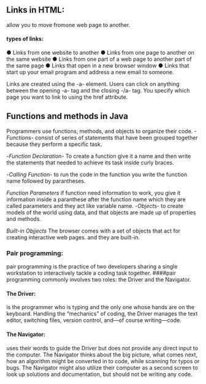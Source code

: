 ## Links in HTML:
 allow you to move fromone web page to another.
#### types of links:
● Links from one website to another
● Links from one page to another on the same website
● Links from one part of a web page to another part of the
same page
● Links that open in a new browser window
● Links that start up your email program and address a new
email to someone.

Links are created using the -a- element. Users can click on anything between the opening -a- tag and the closing -/a- tag. You specify which page you want to link to using the href attribute.



## Functions and methods in Java

Programmers use functions, methods, and objects to organize their code.
-*Functions*- consist of series of statements that have been grouped together because they perform a specific task.

-*Function Declaration*- To create a function give it a name and then write the statements that needed to achieve its task inside curly braces.

-*Calling Function*- to run the code in the function you write the function name followed by parantheses.


*Function Parameters* if function need information to work, you give it information inside a paranthese after the function name which they are called parameters and they act like variable name.
-*Objects*- to create models of the world using data, and that objects are made up of properties and methods. 

*Built-in Objjects* The browser comes with a set of objects that act for creating interactive web pages. and they are built-in. 

### Pair programming:
pair programming is the practice of two developers sharing a single workstation to interactively tackle a coding task together. 
####pair programming commonly involves two roles:
the Driver and the Navigator.
#### The Driver:
is the programmer who is typing and the only one whose hands are on the keyboard. Handling the “mechanics” of coding, the Driver manages the text editor, switching files, version control, and—of course writing—code.
#### The Navigator:
uses their words to guide the Driver but does not provide any direct input to the computer. The Navigator thinks about the big picture, what comes next, how an algorithm might be converted in to code, while scanning for typos or bugs. The Navigator might also utilize their computer as a second screen to look up solutions and documentation, but should not be writing any code.

